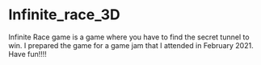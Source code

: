# Infinite_race_3D
Infinite Race game is a game where you have to find the secret tunnel to win. I prepared the game for a game jam that I attended in February 2021. Have fun!!!!
